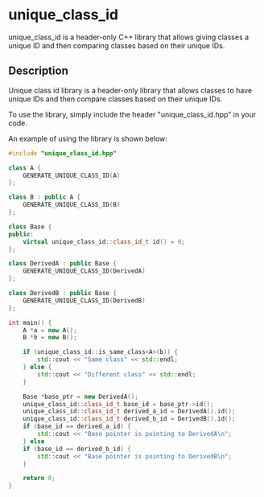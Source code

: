 # unique_class_id
unique_class_id is a header-only C++ library that allows giving classes a unique ID and then comparing classes based on their unique IDs.

## Description
Unique class id library is a header-only library that allows classes to have unique IDs and then compare classes based on their unique IDs.

To use the library, simply include the header "unique_class_id.hpp" in your code.

An example of using the library is shown below:

```cpp
#include "unique_class_id.hpp"

class A {
    GENERATE_UNIQUE_CLASS_ID(A)
};

class B : public A {
    GENERATE_UNIQUE_CLASS_ID(B)
};

class Base {
public:
    virtual unique_class_id::class_id_t id() = 0;
};

class DerivedA : public Base {
    GENERATE_UNIQUE_CLASS_ID(DerivedA)
};

class DerivedB : public Base {
    GENERATE_UNIQUE_CLASS_ID(DerivedB)
};

int main() {
    A *a = new A();
    B *b = new B();

    if (unique_class_id::is_same_class<A>(b)) {
        std::cout << "Same class" << std::endl;
    } else {
        std::cout << "Different class" << std::endl;
    }

    Base *base_ptr = new DerivedA();
    unique_class_id::class_id_t base_id = base_ptr->id();
    unique_class_id::class_id_t derived_a_id = DerivedA().id();
    unique_class_id::class_id_t derived_b_id = DerivedB().id();
    if (base_id == derived_a_id) {
        std::cout << "Base pointer is pointing to DerivedA\n";
    } else 
    if (base_id == derived_b_id) {
        std::cout << "Base pointer is pointing to DerivedB\n";
    }

    return 0;
}
```
